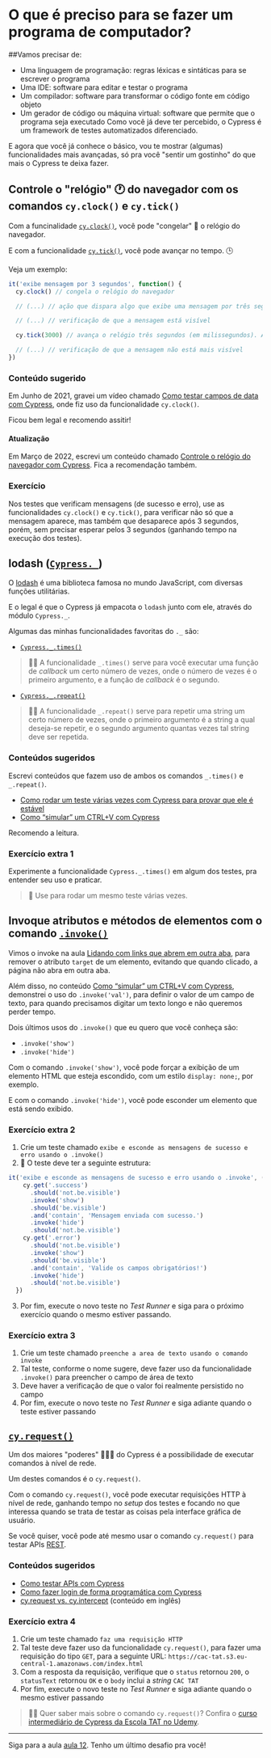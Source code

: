 # O que é preciso para se fazer um programa de computador?
##Vamos precisar de:

* Uma linguagem de programação: regras léxicas e sintáticas para se
escrever o programa
* Uma IDE: software para editar e testar o programa
* Um compilador: software para transformar o código fonte em código
objeto
* Um gerador de código ou máquina virtual: software que permite que o
programa seja executado
Como você já deve ter percebido, o Cypress é um framework de testes automatizados diferenciado.

E agora que você já conhece o básico, vou te mostrar (algumas) funcionalidades mais avançadas, só pra você "sentir um gostinho" do que mais o Cypress te deixa fazer.

## Controle o "relógio" 🕐 do navegador com os comandos `cy.clock()` e `cy.tick()`

Com a funcinalidade [`cy.clock()`](https://on.cypress.io/clock), você pode "congelar" 🧊 o relógio do navegador.

E com a funcionalidade [`cy.tick()`](https://on.cypress.io/tick), você pode avançar no tempo. 🕒

Veja um exemplo:

```js
it('exibe mensagem por 3 segundos', function() {
  cy.clock() // congela o relógio do navegador

  // (...) // ação que dispara algo que exibe uma mensagem por três segundos

  // (...) // verificação de que a mensagem está visível

  cy.tick(3000) // avança o relógio três segundos (em milissegundos). Avanço este tempo para não perdê-lo esperando.

  // (...) // verificação de que a mensagem não está mais visível
})
```

### Conteúdo sugerido

Em Junho de 2021, gravei um vídeo chamado [Como testar campos de data com Cypress](https://youtu.be/wiDOdfmuR2o), onde fiz uso da funcionalidade `cy.clock()`.

Ficou bem legal e recomendo assitir!

#### Atualização

Em Março de 2022, escrevi um conteúdo chamado [Controle o relógio do navegador com Cypress](https://talkingabouttesting.com/2022/03/20/controle-o-relogio-do-navegador-com-cypress/). Fica a recomendação também.

### Exercício

Nos testes que verificam mensagens (de sucesso e erro), use as funcionalidades `cy.clock()` e `cy.tick()`, para verificar não só que a mensagem aparece, mas também que desaparece após 3 segundos, porém, sem precisar esperar pelos 3 segundos (ganhando tempo na execução dos testes).

## lodash ([`Cypress._`](https://docs.cypress.io/api/utilities/_))

O [lodash](https://lodash.com) é uma biblioteca famosa no mundo JavaScript, com diversas funções utilitárias.

E o legal é que o Cypress já empacota o `lodash` junto com ele, através do módulo `Cypress._`.

Algumas das minhas funcionalidades favoritas do `._` são:

- [`Cypress._.times()`](https://lodash.com/docs/4.17.15#times)

> 👨‍🏫 A funcionalidade `_.times()` serve para você executar uma função de _callback_ um certo número de vezes, onde o número de vezes é o primeiro argumento, e a função de _callback_ é o segundo.

- [`Cypress._.repeat()`](https://lodash.com/docs/4.17.15#repeat)

> 👨‍🏫  A funcionalidade `_.repeat()` serve para repetir uma string um certo número de vezes, onde o primeiro argumento é a string a qual deseja-se repetir, e o segundo argumento quantas vezes tal string deve ser repetida.

### Conteúdos sugeridos

Escrevi conteúdos que fazem uso de ambos os comandos `_.times()` e `_.repeat()`.

- [Como rodar um teste várias vezes com Cypress para provar que ele é estável](https://talkingabouttesting.com/2021/02/06/como-rodar-um-teste-varias-vezes-com-cypress-para-provar-que-ele-e-estavel/)
- [Como “simular” um CTRL+V com Cypress](https://talkingabouttesting.com/2022/02/11/como-simular-um-ctrlv-com-cypress)

Recomendo a leitura.

### Exercício extra 1

Experimente a funcionalidade `Cypress._.times()` em algum dos testes, pra entender seu uso e praticar.

> 🙊 Use para rodar um mesmo teste várias vezes.

## Invoque atributos e métodos de elementos com o comando [`.invoke()`](https://on.cypress.io/invoke)

Vimos o invoke na aula [Lidando com links que abrem em outra aba](./07.md), para remover o atributo `target` de um elemento, evitando que quando clicado, a página não abra em outra aba.

Além disso, no conteúdo [Como “simular” um CTRL+V com Cypress](https://talkingabouttesting.com/2022/02/11/como-simular-um-ctrlv-com-cypress), demonstrei o uso do `.invoke('val')`, para definir o valor de um campo de texto, para quando precisamos digitar um texto longo e não queremos perder tempo.

Dois últimos usos do `.invoke()` que eu quero que você conheça são:

- `.invoke('show')`
- `.invoke('hide')`

Com o comando `.invoke('show')`, você pode forçar a exibição de um elemento HTML que esteja escondido, com um estilo `display: none;`, por exemplo.

E com o comando `.invoke('hide')`, você pode esconder um elemento que está sendo exibido.
### Exercício extra 2

1. Crie um teste chamado `exibe e esconde as mensagens de sucesso e erro usando o .invoke()`
2. 🙊 O teste deve ter a seguinte estrutura:

```js
it('exibe e esconde as mensagens de sucesso e erro usando o .invoke', () => {
    cy.get('.success')
      .should('not.be.visible')
      .invoke('show')
      .should('be.visible')
      .and('contain', 'Mensagem enviada com sucesso.')
      .invoke('hide')
      .should('not.be.visible')
    cy.get('.error')
      .should('not.be.visible')
      .invoke('show')
      .should('be.visible')
      .and('contain', 'Valide os campos obrigatórios!')
      .invoke('hide')
      .should('not.be.visible')
  })
```

3. Por fim, execute o novo teste no _Test Runner_ e siga para o próximo exercício quando o mesmo estiver passando.

### Exercício extra 3

1. Crie um teste chamado `preenche a area de texto usando o comando invoke`
2. Tal teste, conforme o nome sugere, deve fazer uso da funcionalidade `.invoke()` para preencher o campo de área de texto
3. Deve haver a verificação de que o valor foi realmente persistido no campo
4. Por fim, execute o novo teste no _Test Runner_ e siga adiante quando o teste estiver passando

## [`cy.request()`](https://on.cypress.io/request)

Um dos maiores "poderes" 🦸🏽‍♂️ do Cypress é a possibilidade de executar comandos à nível de rede.

Um destes comandos é o `cy.request()`.

Com o comando `cy.request()`, você pode executar requisições HTTP à nível de rede, ganhando tempo no _setup_ dos testes e focando no que interessa quando se trata de testar as coisas pela interface gráfica de usuário.

Se você quiser, você pode até mesmo usar o comando `cy.request()` para testar APIs [REST](https://pt.wikipedia.org/wiki/REST).

### Conteúdos sugeridos

- [Como testar APIs com Cypress](https://talkingabouttesting.com/2021/02/07/como-verificar-a-estrutura-do-body-de-um-esquema-json-com-cypress/)
- [Como fazer login de forma programática com Cypress](https://talkingabouttesting.com/2021/12/14/como-fazer-login-de-forma-programatica-com-cypress/)
- [cy.request vs. cy.intercept](https://dev.to/walmyrlimaesilv/cy-request-vs-cy-intercept-cmi) (conteúdo em inglês)

### Exercício extra 4

1. Crie um teste chamado `faz uma requisição HTTP`
2. Tal teste deve fazer uso da funcionalidade `cy.request()`, para fazer uma requisição do tipo `GET`, para a seguinte URL: `https://cac-tat.s3.eu-central-1.amazonaws.com/index.html`
3. Com a resposta da requisição, verifique que o `status` retornou `200`, o `statusText` retornou `OK` e o `body` inclui a _string_ `CAC TAT`
4. Por fim, execute o novo teste no _Test Runner_ e siga adiante quando o mesmo estiver passando

> 👨‍🏫 Quer saber mais sobre o comando `cy.request()`? Confira o [curso intermediário de Cypress da Escola TAT no Udemy](https://www.udemy.com/course/testes-automatizados-com-cypress-intermediario/?referralCode=F14505FB0076672E51A2).

___

Siga para a aula [aula 12](./12.md). Tenho um último desafio pra você!
